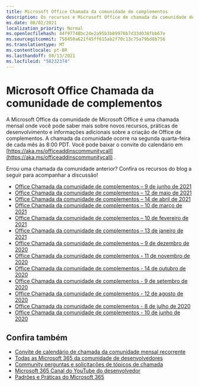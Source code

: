 ```yaml
---
title: Microsoft Office Chamada da comunidade de complementos
description: Os recursos e Microsoft Office de chamada da comunidade de complementos mensalmente.
ms.date: 08/02/2021
localization_priority: Normal
ms.openlocfilehash: 44f97748bc24e2a95b3b89976b7d33d038fbb67e
ms.sourcegitcommit: 758450a621f45ff615ab2f70c13c75a79bd8b756
ms.translationtype: MT
ms.contentlocale: pt-BR
ms.lasthandoff: 08/13/2021
ms.locfileid: "58232374"
---
```

# <a name="microsoft-office-add-ins-community-call"></a>Microsoft Office Chamada da comunidade de complementos

A Microsoft Office da comunidade de Microsoft Office é uma chamada mensal onde você pode saber mais sobre novos recursos, práticas de desenvolvimento e informações adicionais sobre a criação de Office de complementos. A chamada da comunidade ocorre na segunda quarta-feira de cada mês às 8:00 PDT. Você pode baixar o convite do calendário em [https://aka.ms/officeaddinscommunitycall](https://aka.ms/officeaddinscommunitycall) .

Errou uma chamada da comunidade anterior? Confira os recursos do blog a seguir para acompanhar a discussão!

- [Office Chamada da comunidade de complementos – 9 de junho de 2021](https://techcommunity.microsoft.com/t5/microsoft-365-pnp-blog/office-add-ins-community-call-june-2021/ba-p/2446156)
- [Office Chamada da comunidade de complementos – 12 de maio de 2021](https://techcommunity.microsoft.com/t5/microsoft-365-pnp-blog/office-add-ins-community-call-may-2021/ba-p/2369804)
- [Office Chamada da comunidade de complementos – 14 de abril de 2021](https://techcommunity.microsoft.com/t5/microsoft-365-pnp-blog/office-add-ins-community-call-april-14-2021/ba-p/2318886)
- [Office Chamada da comunidade de complementos – 10 de março de 2021](https://techcommunity.microsoft.com/t5/microsoft-365-pnp-blog/office-add-ins-community-call-march-10-2021/ba-p/2205369)
- [Office Chamada da comunidade de complementos – 10 de fevereiro de 2021](https://developer.microsoft.com/office/blogs/office-add-ins-community-call-february-10-2021/)
- [Office Chamada da comunidade de complementos – 13 de janeiro de 2021](https://developer.microsoft.com/office/blogs/office-add-ins-community-call-january-13-2021%e2%80%af/)
- [Office Chamada da comunidade de complementos – 9 de dezembro de 2020](https://developer.microsoft.com/microsoft-365/blogs/office-add-ins-community-call-december-9-2020/)
- [Office Chamada da comunidade de complementos - 11 de novembro de 2020](https://developer.microsoft.com/office/blogs/office-add-ins-community-call-november-11-2020/)
- [Office Chamada da comunidade de complementos - 14 de outubro de 2020](https://developer.microsoft.com/office/blogs/office-add-ins-community-call-october-14-2020%E2%80%AF/)
- [Office Chamada da comunidade de complementos - 9 de setembro de 2020](https://developer.microsoft.com/office/blogs/office-add-ins-community-call-september-9-2020/)
- [Office Chamada da comunidade de complementos - 12 de agosto de 2020](https://developer.microsoft.com/office/blogs/office-add-ins-community-call-august-12-2020%E2%80%AF/)
- [Office Chamada da comunidade de complementos - 8 de julho de 2020](https://developer.microsoft.com/office/blogs/office-add-ins-community-call-july-8-2020/)
- [Office Chamada da comunidade de complementos - 10 de junho de 2020](https://developer.microsoft.com/office/blogs/office-add-ins-community-call-june-10-2020/)

## <a name="see-also"></a>Confira também

- [Convite de calendário de chamada da comunidade mensal recorrente](https://aka.ms/officeaddinscommunitycall)
- [Todas as Microsoft 365 da comunidade de desenvolvedores](https://aka.ms/M365DevCalls)
- [Community perguntas e solicitações de tópicos de chamada](https://aka.ms/officeaddinsform)
- [Microsoft 365 Canal do YouTube do desenvolvedor](https://aka.ms/OfficeDevYouTube)
- [Padrões e Práticas do Microsoft 365](https://aka.ms/M365PnP)
